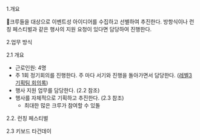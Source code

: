 

1.개요

크루들을 대상으로 이벤트성 아이디어를 수집하고 선별하여 추진한다. 방항식이나 런칭 페스티벌과 같은 행사의 지원 요청이 있다면 담당하여 진행한다.


2.업무 방식

2.1 개요

- 근로인원: 4명
- 주 1회 정기회의를 진행한다. 주 마다 서기와 진행을 돌아가면서 담당한다. ([레벨3 기획팀 회의록](https://github.com/woowacourse/working-scholars/wiki/%ED%9A%8C%EC%9D%98%EB%A1%9D#%EC%9E%A0%EC%8B%A4-%EA%B8%B0%ED%9A%8D%ED%8C%80))
- 행사 지원 업무를 담당한다. (2.2 참조)
- 행사를 자체적으로 기획하고 추진한다. (2.3 참조)
	- 최대한 많은 크루가 참여할 수 있돌

2.2. 런칭 페스티벌

2.3 키보드 타건데이

